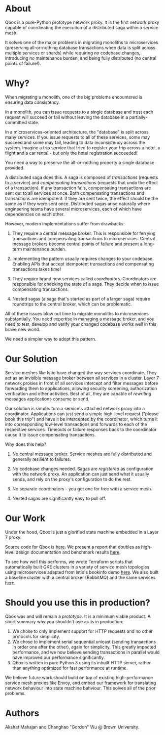 # About

Qbox is a pure-Python prototype network proxy. It is the first network proxy capable of coordinating the execution of a distributed saga within a service mesh. 

It solves one of the major problems in migrating monoliths to microservices (preserving all-or-nothing database transactions when data is split across multiple services or shards) while requiring *no* codebase changes, introducing *no* maintenance burden, and being fully distributed (no central points of failure!). 

# Why?

When migrating a monolith, one of the big problems encountered is ensuring data consistency. 

In a monolith, you can issue requests to a single database and trust each request will succeed or fail without leaving the database in a partially-committed state. 

In a microservices-oriented architecture, the "database" is split across many services. If you issue requests to all of these services, some may succeed and some may fail, leading to data inconsistency across the system. Imagine a trip service that tried to register your trip across a hotel, a flight and a car rental - but only the hotel registration succeeded! 

You need a way to preserve the all-or-nothing property a single database provided.

A distributed saga does this. A saga is composed of _transactions_ (requests to a service) and _compensating transactions_ (requests that undo the effect of a transaction). If any transaction fails, compensating transactions are sent out to all services at once. Both compensating transactions and transactions are idempotent: if they are sent twice, the effect should be the same as if they were sent once. Distributed sagas arise naturally where engineering teams have several microservices, each of which have dependencies on each other. 

However, modern implementations suffer from drawbacks:

1. They require a central message broker. This is responsible for ferrying transactions and compensating transactions to microservices. Central message brokers become central points of failure and present a long-term maintenance burden. 

2. Implementing the pattern usually requires changes to your codebase. Enabling APIs that accept idempotent transactions and compensating transactions takes time!

3. They require brand new services called *coordinators*. Coordinators are responsible for checking the state of a saga. They decide when to issue compensating transactions.  

4. Nested sagas (a saga that's started as part of a larger saga) require roundtrips to the central broker, which can be problematic.

All of these issues blow out time to migrate monoliths to microservices substantially. You need expertise in managing a message broker, and you need to test, develop and verify your changed codebase works well in this brave new world. 

We need a simpler way to adopt this pattern.

# Our Solution

Service meshes like Istio have changed the way services coordinate. They act as an invisible message broker between all services in a cluster. Layer 7 network proxies in front of all services intercept and filter messages before forwarding them to applications, allowing security screening, authorization verification and other activities. Best of all, they are capable of *rewriting* messages applications consume or send.

Our solution is simple: turn a service's attached network proxy into a coordinator. Applications can just send a simple high-level request ("please book this trip") and have it be intercepted by the coordinator, which turns it into corresponding low-level transactions and forwards to each of the respective services. Timeouts or failure responses back to the coordinator cause it to issue compensating transactions. 

Why does this help?

1. No central message broker. Service meshes are fully distributed and generally resilient to failures.

2. No codebase changes needed. Sagas are *registered* as configuration with the network proxy. An application can just send what it usually sends, and rely on the proxy's configuration to do the rest. 

3. No separate coordinators - you get one for free with a service mesh.

4. Nested sagas are significantly easy to pull off. 

# Our Work

Under the hood, Qbox is just a glorified state machine embedded in a Layer 7 proxy. 

Source code for Qbox is [here](https://github.com/CSCI-2952-F/qbox). We present a report that doubles as high-level design documentation and benchmark results [here](https://github.com/AkshatM/about-qbox/blob/master/qbox_final_report.pdf). 

To see how well this performs, we wrote Terraform scripts that automatically built GKE clusters in a variety of service mesh topologies using microservices adapted from Istio's bookinfo demo [here](https://github.com/CSCI-2952-F/qbox-cluster). We also built a baseline cluster with a central broker (RabbitMQ) and the same services [here](https://github.com/CSCI-2952-F/baseline-qbox-cluster). 

# Should you use this in production?

Qbox was and will remain a *prototype*. It is a minimum viable product. A short summary why you shouldn't use as-is in production:

1. We chose to only implement support for HTTP requests and no other protocols for simplicity.
2. We chose to implement serial sequential unicast (sending transactions in order one after the other), again for simplicity. This greatly impacted performance, and we now believe sending transactions in parallel would have improved our performance significantly. 
3. Qbox is written in pure Python 3 using its inbuilt HTTP server, rather than anything optimized for fast performance at runtime. 

We believe future work should build on top of existing high-performance service mesh proxies like Envoy, and embed our framework for translating network behaviour into state machine bahviour. This solves all of the prior problems. 

# Authors

Akshat Mahajan and Changhao "Gordon" Wu @ Brown University.
